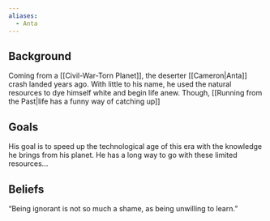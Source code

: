```yaml
---
aliases:
  - Anta
---
```

## Background
Coming from a [[Civil-War-Torn Planet]], the deserter [[Cameron|Anta]] crash landed years ago. With little to his name, he used the natural resources to dye himself white and begin life anew. Though, [[Running from the Past|life has a funny way of catching up]]
## Goals
His goal is to speed up the technological age of this era with the knowledge he brings from his planet. He has a long way to go with these limited resources...
## Beliefs
“Being ignorant is not so much a shame, as being unwilling to learn.”
